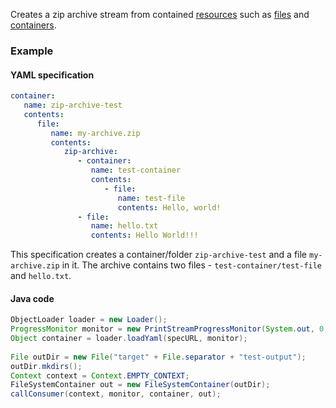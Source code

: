 Creates a zip archive stream from contained [resources](../resources/index.html) such as [files](../resources/File.html) and [containers](../resources/Container.html).

### Example

#### YAML specification

```yaml
container: 
   name: zip-archive-test
   contents:
      file:
         name: my-archive.zip
         contents:
            zip-archive:
               - container:
                  name: test-container
                  contents:
                     - file:
                        name: test-file
                        contents: Hello, world!
               - file:
                  name: hello.txt
                  contents: Hello World!!!
```

This specification creates a container/folder ``zip-archive-test`` and a file ``my-archive.zip`` in it. 
The archive contains two files - ``test-container/test-file`` and ``hello.txt``.

#### Java code

```java
ObjectLoader loader = new Loader();
ProgressMonitor monitor = new PrintStreamProgressMonitor(System.out, 0, 4, false);
Object container = loader.loadYaml(specURL, monitor);
		
File outDir = new File("target" + File.separator + "test-output");
outDir.mkdirs();
Context context = Context.EMPTY_CONTEXT;		
FileSystemContainer out = new FileSystemContainer(outDir);
callConsumer(context, monitor, container, out);
```
